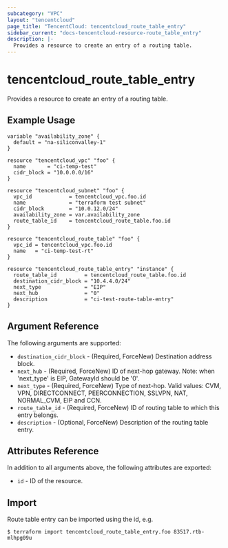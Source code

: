 ```yaml
---
subcategory: "VPC"
layout: "tencentcloud"
page_title: "TencentCloud: tencentcloud_route_table_entry"
sidebar_current: "docs-tencentcloud-resource-route_table_entry"
description: |-
  Provides a resource to create an entry of a routing table.
---
```


# tencentcloud_route_table_entry

Provides a resource to create an entry of a routing table.

## Example Usage

```hcl
variable "availability_zone" {
  default = "na-siliconvalley-1"
}

resource "tencentcloud_vpc" "foo" {
  name       = "ci-temp-test"
  cidr_block = "10.0.0.0/16"
}

resource "tencentcloud_subnet" "foo" {
  vpc_id            = tencentcloud_vpc.foo.id
  name              = "terraform test subnet"
  cidr_block        = "10.0.12.0/24"
  availability_zone = var.availability_zone
  route_table_id    = tencentcloud_route_table.foo.id
}

resource "tencentcloud_route_table" "foo" {
  vpc_id = tencentcloud_vpc.foo.id
  name   = "ci-temp-test-rt"
}

resource "tencentcloud_route_table_entry" "instance" {
  route_table_id         = tencentcloud_route_table.foo.id
  destination_cidr_block = "10.4.4.0/24"
  next_type              = "EIP"
  next_hub               = "0"
  description            = "ci-test-route-table-entry"
}
```

## Argument Reference

The following arguments are supported:

* `destination_cidr_block` - (Required, ForceNew) Destination address block.
* `next_hub` - (Required, ForceNew) ID of next-hop gateway. Note: when 'next_type' is EIP, GatewayId should be '0'.
* `next_type` - (Required, ForceNew) Type of next-hop. Valid values: CVM, VPN, DIRECTCONNECT, PEERCONNECTION, SSLVPN, NAT, NORMAL_CVM, EIP and CCN.
* `route_table_id` - (Required, ForceNew) ID of routing table to which this entry belongs.
* `description` - (Optional, ForceNew) Description of the routing table entry.

## Attributes Reference

In addition to all arguments above, the following attributes are exported:

* `id` - ID of the resource.



## Import

Route table entry can be imported using the id, e.g.

```
$ terraform import tencentcloud_route_table_entry.foo 83517.rtb-mlhpg09u
```

